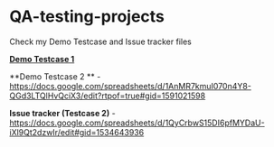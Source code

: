 # QA-testing-projects

Check my Demo Testcase and Issue tracker files 

[**Demo Testcase 1**](https://docs.google.com/spreadsheets/d/1KJkOhmWNiOjhguj0Gp-zNuru_n65rwRablcbSpJYJNk/edit#gid=0)  

**Demo Testcase 2 ** - https://docs.google.com/spreadsheets/d/1AnMR7kmuI070n4Y8-QGd3LTQlHvQciX3/edit?rtpof=true#gid=1591021598

**Issue tracker (Testcase 2)** - https://docs.google.com/spreadsheets/d/1QyCrbwS15DI6pfMYDaU-iXl9Qt2dzwIr/edit#gid=1534643936

